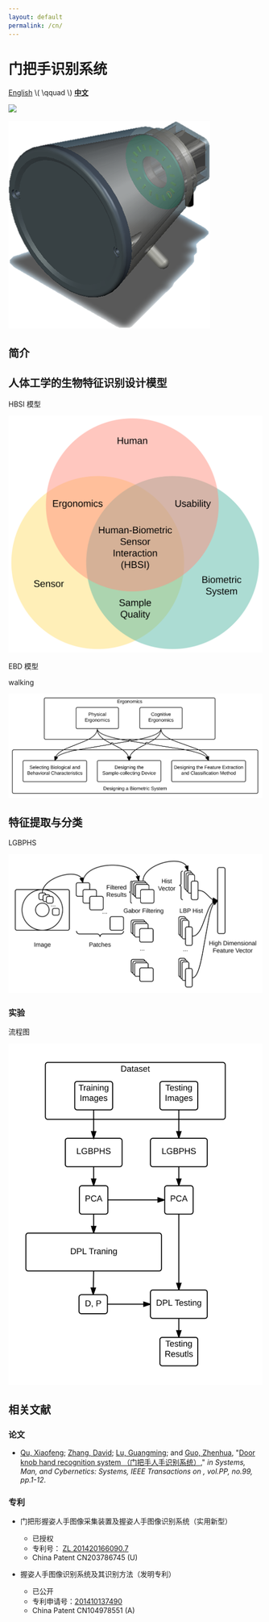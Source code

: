 ```yaml
---
layout: default
permalink: /cn/
---
```


门把手识别系统
======================

[English](/) \\( \\qquad \\) [**中文**](/cn/)

![](http://images.freeimages.com/images/previews/7d5/under-construction-icon-1242121.jpg)

![DKHRS](/images/fig_device.png)

## 简介

## 人体工学的生物特征识别设计模型 ##

HBSI 模型

![HBSI model](/images/fig_hbsi.svg)

EBD 模型

walking

![EBD model](/images/fig_newmodel.svg)

## 特征提取与分类

LGBPHS

![LGBPHS Method](/images/fig_lgbphs.svg)

### 实验 ###

流程图

![Flowchart](/images/fig_flowchart.svg)

## 相关文献 ##

### 论文 ###

+ [Qu, Xiaofeng][csxfqu]; [Zhang, David][csdzhang]; [Lu, Guangming][csgmlu]; and [Guo, Zhenhua][cszhguo], "[Door knob hand recognition system （门把手人手识别系统）][dkhrs]," *in Systems, Man, and Cybernetics: Systems, IEEE Transactions on , vol.PP, no.99, pp.1-12*.

### 专利 ###

+ 门把形握姿人手图像采集装置及握姿人手图像识别系统（实用新型）
  + 已授权
  + 专利号： [ZL 201420166090.7](/docs/ZL201420166090.pdf)
  + China Patent CN203786745 (U)


+ 握姿人手图像识别系统及其识别方法（发明专利）
  + 已公开
  + 专利申请号：[201410137490](http://www.soopat.com/Patent/201410137490)
  + China Patent CN104978551 (A)


[csxfqu]: http://www.quxiaofeng.me/about
[csdzhang]: http://www4.comp.polyu.edu.hk/~csdzhang/
[csgmlu]: http://www.hitsz.edu.cn/body/shizi/detailen.php?strID=396
[cszhguo]: http://www.sz.tsinghua.edu.cn/publish/sz/139/2012/20120420104947649501973/20120420104947649501973_.html
[dkhrs]: http://ieeexplore.ieee.org/xpl/articleDetails.jsp?arnumber=7433472
